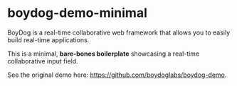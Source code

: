 # boydog-demo-minimal

BoyDog is a real-time collaborative web framework that allows you to easily build real-time applications.

This is a minimal, **bare-bones boilerplate** showcasing a real-time collaborative input field.

See the original demo here: https://github.com/boydoglabs/boydog-demo.
